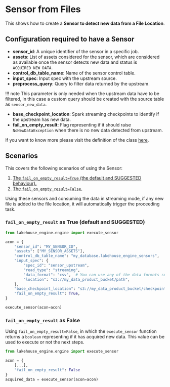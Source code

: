 # Sensor from Files

This shows how to create a **Sensor to detect new data from a File Location**.

## Configuration required to have a Sensor

- **sensor_id**: A unique identifier of the sensor in a specific job.
- **assets**: List of assets considered for the sensor, which are considered as available once the sensor detects new data and status is `ACQUIRED_NEW_DATA`.
- **control_db_table_name**: Name of the sensor control table.
- **input_spec**: Input spec with the upstream source.
- **preprocess_query**: Query to filter data returned by the upstream.

!!! note
    This parameter is only needed when the upstream data have to be filtered, in this case a custom query should be created with the source table as `sensor_new_data`.

- **base_checkpoint_location**: Spark streaming checkpoints to identify if the upstream has new data.
- **fail_on_empty_result**: Flag representing if it should raise `NoNewDataException` when
there is no new data detected from upstream.

If you want to know more please visit the definition of the class [here](../../../reference/packages/core/definitions.md#packages.core.definitions.SensorSpec).

## Scenarios 

This covers the following scenarios of using the Sensor:

1. [The `fail_on_empty_result=True` (the default and SUGGESTED behaviour).](#fail_on_empty_result-as-true-default-and-suggested)
2. [The `fail_on_empty_result=False`.](#fail_on_empty_result-as-false)

Using these sensors and consuming the data in streaming mode, if any new file is added to the file location, 
it will automatically trigger the proceeding task.

### `fail_on_empty_result` as True (default and SUGGESTED)

```python
from lakehouse_engine.engine import execute_sensor

acon = {
    "sensor_id": "MY_SENSOR_ID",
    "assets": ["MY_SENSOR_ASSETS"],
    "control_db_table_name": "my_database.lakehouse_engine_sensors",
    "input_spec": {
        "spec_id": "sensor_upstream",
        "read_type": "streaming",
        "data_format": "csv",  # You can use any of the data formats supported by the lakehouse engine, e.g: "avro|json|parquet|csv|delta|cloudfiles"
        "location": "s3://my_data_product_bucket/path",
    },
    "base_checkpoint_location": "s3://my_data_product_bucket/checkpoints",
    "fail_on_empty_result": True,
}

execute_sensor(acon=acon)
```

### `fail_on_empty_result` as False

Using `fail_on_empty_result=False`, in which the `execute_sensor` function returns a `boolean` representing if it
has acquired new data. This value can be used to execute or not the next steps.

```python
from lakehouse_engine.engine import execute_sensor

acon = {
    [...],
    "fail_on_empty_result": False
}
acquired_data = execute_sensor(acon=acon)
```
